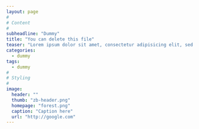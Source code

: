 ```yaml
---
layout: page
#
# Content
#
subheadline: "Dummy"
title: "You can delete this file"
teaser: "Lorem ipsum dolor sit amet, consectetur adipisicing elit, sed do eiusmod tempor incididunt ut labore et dolore magna aliqua. Ut enim ad minim veniam, quis nostrud exercitation ullamco laboris nisi ut aliquip ex ea commodo consequat."
categories:
  - dummy
tags:
  - dummy
#
# Styling
#
image:
  header: ""
  thumb: "zb-header.png"
  homepage: "forest.png"
  caption: "Caption here"
  url: "http://google.com"
---
```




 [1]: #
 [2]: #
 [3]: #
 [4]: #
 [5]: #
 [6]: #
 [7]: #
 [8]: #
 [9]: #
 [10]: #



